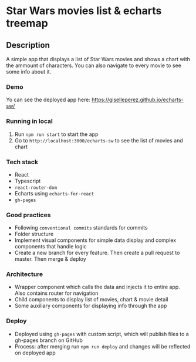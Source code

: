 # Star Wars movies list & echarts treemap

## Description

A simple app that displays a list of Star Wars movies and shows a chart with the ammount of characters. You can also navigate to every movie to see some info about it.

### Demo

Yo can see the deployed app here: https://giselleperez.github.io/echarts-sw/

### Running in local

1. Run `npm run start` to start the app
2. Go to `http://localhost:3000/echarts-sw` to see the list of movies and chart

### Tech stack

- React
- Typescript
- `react-router-dom`
- Echarts using `echarts-for-react`
- `gh-pages`

### Good practices

- Following `conventional commits` standards for commits
- Folder structure
- Implement visual components for simple data display and complex components that handle logic
- Create a new branch for every feature. Then create a pull request to master. Then merge & deploy

### Architecture

- Wrapper component which calls the data and injects it to entire app. Also contains router for navigation
- Child components to display list of movies, chart & movie detail
- Some auxiliary components for displaying info through the app

### Deploy

- Deployed using `gh-pages` with custom script, which will publish files to a gh-pages branch on GitHub
- Process: after merging run `npm run deploy` and changes will be reflected on deployed app
